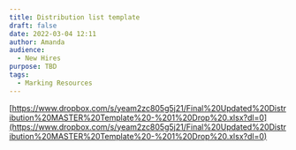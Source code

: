 ```yaml
---
title: Distribution list template
draft: false
date: 2022-03-04 12:11
author: Amanda
audience:
  - New Hires
purpose: TBD
tags:
  - Marking Resources
---
```

[https://www.dropbox.com/s/yeam2zc805g5j21/Final%20Updated%20Distribution%20MASTER%20Template%20-%201%20Drop%20.xlsx?dl=0](https://www.dropbox.com/s/yeam2zc805g5j21/Final%20Updated%20Distribution%20MASTER%20Template%20-%201%20Drop%20.xlsx?dl=0)
